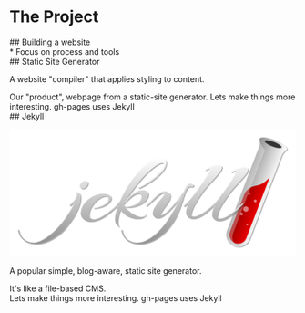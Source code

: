 # The Project

<section >
## Building a website

<aside class="notes">
* Focus on process and tools
</aside>
</section>
<!-- -->

<section >
## Static Site Generator

A website "compiler" that applies styling to content.

<aside class="notes">
Our "product", webpage from a static-site generator.
Lets make things more interesting.
gh-pages uses Jekyll
</aside>
</section>
<!-- -->

<section>
## Jekyll

![Jekyll logo](img/jekyllrb.svg)

A popular simple, blog-aware, static site generator.

<aside class="notes">
It's like a file-based CMS.
</aside>
</section>
<!-- -->

<section>

<aside class="notes">
Lets make things more interesting.
gh-pages uses Jekyll
</aside>
</section>
<!-- -->


